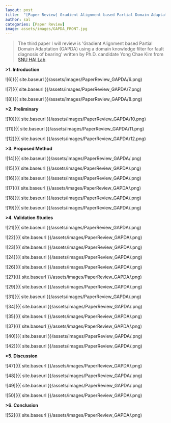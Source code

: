 ```yaml
---
layout: post
title:  "[Paper Review] Gradient Alignment based Partial Domain Adaptation (GAPDA) using a domain knowledge filter for fault diagnosis of bearing"
author: sal
categories: [Paper Review]
image: assets/images/GAPDA_FRONT.jpg
---
```

> The third paper I will review is 'Gradient Alignment based Partial Domain Adaptation (GAPDA) using a domain knowledge filter for fault diagnosis of bearing' written by Ph.D. candidate Yong Chae Kim from [SNU HAI Lab][SNU-HAI-LAB].

**>1. Introduction**

![6]({{ site.baseurl }}/assets/images/PaperReview_GAPDA/6.png)

![7]({{ site.baseurl }}/assets/images/PaperReview_GAPDA/7.png)

![8]({{ site.baseurl }}/assets/images/PaperReview_GAPDA/8.png)

**>2. Preliminary**

![10]({{ site.baseurl }}/assets/images/PaperReview_GAPDA/10.png)

![11]({{ site.baseurl }}/assets/images/PaperReview_GAPDA/11.png)

![12]({{ site.baseurl }}/assets/images/PaperReview_GAPDA/12.png)

**>3. Proposed Method**

![14]({{ site.baseurl }}/assets/images/PaperReview_GAPDA/.png)

![15]({{ site.baseurl }}/assets/images/PaperReview_GAPDA/.png)

![16]({{ site.baseurl }}/assets/images/PaperReview_GAPDA/.png)

![17]({{ site.baseurl }}/assets/images/PaperReview_GAPDA/.png)

![18]({{ site.baseurl }}/assets/images/PaperReview_GAPDA/.png)

![19]({{ site.baseurl }}/assets/images/PaperReview_GAPDA/.png)

**>4. Validation Studies**

![21]({{ site.baseurl }}/assets/images/PaperReview_GAPDA/.png)

![22]({{ site.baseurl }}/assets/images/PaperReview_GAPDA/.png)

![23]({{ site.baseurl }}/assets/images/PaperReview_GAPDA/.png)

![24]({{ site.baseurl }}/assets/images/PaperReview_GAPDA/.png)

![26]({{ site.baseurl }}/assets/images/PaperReview_GAPDA/.png)

![27]({{ site.baseurl }}/assets/images/PaperReview_GAPDA/.png)

![29]({{ site.baseurl }}/assets/images/PaperReview_GAPDA/.png)

![31]({{ site.baseurl }}/assets/images/PaperReview_GAPDA/.png)

![34]({{ site.baseurl }}/assets/images/PaperReview_GAPDA/.png)

![35]({{ site.baseurl }}/assets/images/PaperReview_GAPDA/.png)

![37]({{ site.baseurl }}/assets/images/PaperReview_GAPDA/.png)

![40]({{ site.baseurl }}/assets/images/PaperReview_GAPDA/.png)

![42]({{ site.baseurl }}/assets/images/PaperReview_GAPDA/.png)

**>5. Discussion**

![47]({{ site.baseurl }}/assets/images/PaperReview_GAPDA/.png)

![48]({{ site.baseurl }}/assets/images/PaperReview_GAPDA/.png)

![49]({{ site.baseurl }}/assets/images/PaperReview_GAPDA/.png)

![50]({{ site.baseurl }}/assets/images/PaperReview_GAPDA/.png)

**>6. Conclusion**

![52]({{ site.baseurl }}/assets/images/PaperReview_GAPDA/.png)


[SNU-HAI-LAB]: https://hai.snu.ac.kr